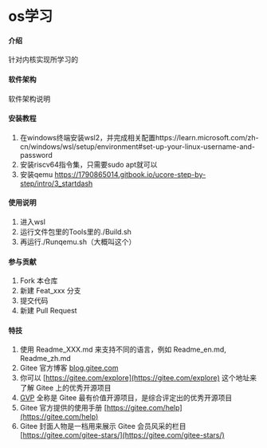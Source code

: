 # os学习

#### 介绍
针对内核实现所学习的

#### 软件架构
软件架构说明


#### 安装教程

1.  在windows终端安装wsl2，并完成相关配置https://learn.microsoft.com/zh-cn/windows/wsl/setup/environment#set-up-your-linux-username-and-password
2.  安装riscv64指令集，只需要sudo apt就可以
3.  安装qemu   https://1790865014.gitbook.io/ucore-step-by-step/intro/3_startdash

#### 使用说明

1.  进入wsl
2.  运行文件包里的Tools里的./Build.sh
3.  再运行./Runqemu.sh（大概叫这个）

#### 参与贡献

1.  Fork 本仓库
2.  新建 Feat_xxx 分支
3.  提交代码
4.  新建 Pull Request


#### 特技

1.  使用 Readme\_XXX.md 来支持不同的语言，例如 Readme\_en.md, Readme\_zh.md
2.  Gitee 官方博客 [blog.gitee.com](https://blog.gitee.com)
3.  你可以 [https://gitee.com/explore](https://gitee.com/explore) 这个地址来了解 Gitee 上的优秀开源项目
4.  [GVP](https://gitee.com/gvp) 全称是 Gitee 最有价值开源项目，是综合评定出的优秀开源项目
5.  Gitee 官方提供的使用手册 [https://gitee.com/help](https://gitee.com/help)
6.  Gitee 封面人物是一档用来展示 Gitee 会员风采的栏目 [https://gitee.com/gitee-stars/](https://gitee.com/gitee-stars/)
